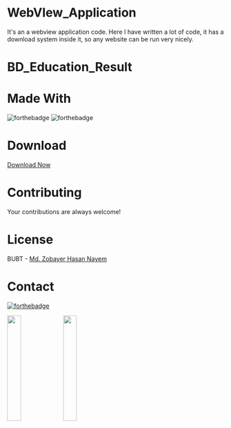 # WebVIew_Application
It's an a webview application code. Here I have written a lot of code, it has a download system inside it, so any website can be run very nicely.

# BD_Education_Result

# Made With
![forthebadge](https://img.shields.io/badge/Android_Studio-5C2D91?style=for-the-badge&logo=android%20studio&logoColor=white)
![forthebadge](https://img.shields.io/badge/Java-5C2D91?style=for-the-badge&logo=java&logoColor=white)


# Download
[Download Now](https://codeload.github.com/zobayerdev/WebVIew_Application/zip/refs/heads/main)

# Contributing
Your contributions are always welcome!

# License
BUBT - [Md. Zobayer Hasan Nayem](https://github.com/zobayerdev/)

# Contact
[![forthebadge](https://img.shields.io/badge/Gmail-D14836?style=for-the-badge&logo=gmail&logoColor=white)](https://mail.google.com/mail/?view=cm&fs=1&to=zobayer.dev@gmail.com)

<img src="https://user-images.githubusercontent.com/74914169/195375968-aaa8aa25-4467-4aa1-8d57-083254568f2b.jpg" width=25% height=25%>
<img src="https://user-images.githubusercontent.com/74914169/195375985-bf0161bc-4bd2-4f56-a66b-4dbf50238be6.jpg" width=25% height=25%>
